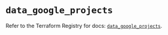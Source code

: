 # `data_google_projects`

Refer to the Terraform Registry for docs: [`data_google_projects`](https://registry.terraform.io/providers/hashicorp/google-beta/6.17.0/docs/data-sources/google_projects).
